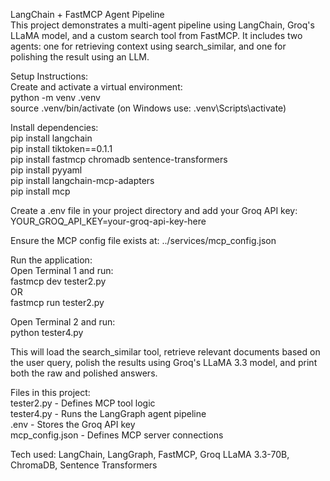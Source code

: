 LangChain + FastMCP Agent Pipeline  
This project demonstrates a multi-agent pipeline using LangChain, Groq's LLaMA model, and a custom search tool from FastMCP. It includes two agents: one for retrieving context using search_similar, and one for polishing the result using an LLM.  

Setup Instructions:  
Create and activate a virtual environment:  
python -m venv .venv  
source .venv/bin/activate  (on Windows use: .venv\Scripts\activate)  

Install dependencies:  
pip install langchain  
pip install tiktoken==0.1.1  
pip install fastmcp chromadb sentence-transformers  
pip install pyyaml  
pip install langchain-mcp-adapters  
pip install mcp  

Create a .env file in your project directory and add your Groq API key:  
YOUR_GROQ_API_KEY=your-groq-api-key-here  

Ensure the MCP config file exists at: ../services/mcp_config.json  



Run the application:  
Open Terminal 1 and run:  
fastmcp dev tester2.py  
OR  
fastmcp run tester2.py  

Open Terminal 2 and run:  
python tester4.py  

This will load the search_similar tool, retrieve relevant documents based on the user query, polish the results using Groq's LLaMA 3.3 model, and print both the raw and polished answers.  

Files in this project:  
tester2.py - Defines MCP tool logic  
tester4.py - Runs the LangGraph agent pipeline  
.env - Stores the Groq API key  
mcp_config.json - Defines MCP server connections  

Tech used: LangChain, LangGraph, FastMCP, Groq LLaMA 3.3-70B, ChromaDB, Sentence Transformers  


